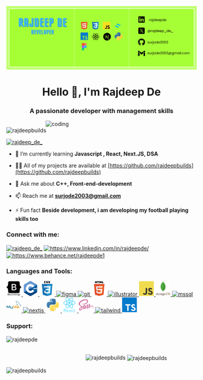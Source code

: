 ![logo](https://github.com/rajdeepbuilds/rajdeepbuilds/blob/main/Rajdeep%20de%20(1).png)
<h1 align="center">Hello 👋, I'm Rajdeep De</h1>
<h3 align="center">A passionate developer with management skills</h3>
<img align="right" alt="coding" width="400" src="https://user-images.githubusercontent.com/55389276/140866485-8fb1c876-9a8f-4d6a-98dc-08c4981eaf70.gif">
<p align="left"> <img src="https://komarev.com/ghpvc/?username=rajdeepbuilds&label=Profile%20views&color=0e75b6&style=flat" alt="rajdeepbuilds" /> </p>

<p align="left"> <a href="https://twitter.com/rajdeep_de_" target="blank"><img src="https://img.shields.io/twitter/follow/rajdeep_de_?logo=twitter&style=for-the-badge" alt="rajdeep_de_" /></a> </p>

- 🌱 I’m currently learning **Javascript , React, Next.JS, DSA**

- 👨‍💻 All of my projects are available at [https://github.com/rajdeepbuilds](https://github.com/rajdeepbuilds)

- 💬 Ask me about **C++, Front-end-development**

- 📫 Reach me at **surjode2003@gmail.com**

- ⚡ Fun fact **Beside development, i am developing my football playing skills too**

<h3 align="left">Connect with me:</h3>
<p align="left">
<a href="https://twitter.com/rajdeep_de_" target="blank"><img align="center" src="https://raw.githubusercontent.com/rahuldkjain/github-profile-readme-generator/master/src/images/icons/Social/twitter.svg" alt="rajdeep_de_" height="30" width="40" /></a>
<a href="https://linkedin.com/in/https://www.linkedin.com/in/rajdeepde/" target="blank"><img align="center" src="https://raw.githubusercontent.com/rahuldkjain/github-profile-readme-generator/master/src/images/icons/Social/linked-in-alt.svg" alt="https://www.linkedin.com/in/rajdeepde/" height="30" width="40" /></a>
<a href="https://www.behance.net/https://www.behance.net/rajdeepde1" target="blank"><img align="center" src="https://raw.githubusercontent.com/rahuldkjain/github-profile-readme-generator/master/src/images/icons/Social/behance.svg" alt="https://www.behance.net/rajdeepde1" height="30" width="40" /></a>
</p>

<h3 align="left">Languages and Tools:</h3>
<p align="left" padding="40"> <a href="https://getbootstrap.com" target="_blank" rel="noreferrer"> <img src="https://raw.githubusercontent.com/devicons/devicon/master/icons/bootstrap/bootstrap-plain-wordmark.svg" alt="bootstrap" width="40" height="40"/> </a> <a href="https://www.w3schools.com/cpp/" target="_blank" rel="noreferrer"> <img src="https://raw.githubusercontent.com/devicons/devicon/master/icons/cplusplus/cplusplus-original.svg" alt="cplusplus" width="40" height="40"/> </a> <a href="https://www.w3schools.com/css/" target="_blank" rel="noreferrer"> <img src="https://raw.githubusercontent.com/devicons/devicon/master/icons/css3/css3-original-wordmark.svg" alt="css3" width="40" height="40"/> </a> <a href="https://www.figma.com/" target="_blank" rel="noreferrer"> <img src="https://www.vectorlogo.zone/logos/figma/figma-icon.svg" alt="figma" width="40" height="40"/> </a> <a href="https://git-scm.com/" target="_blank" rel="noreferrer"> <img src="https://www.vectorlogo.zone/logos/git-scm/git-scm-icon.svg" alt="git" width="40" height="40"/> </a> <a href="https://www.w3.org/html/" target="_blank" rel="noreferrer"> <img src="https://raw.githubusercontent.com/devicons/devicon/master/icons/html5/html5-original-wordmark.svg" alt="html5" width="40" height="40"/> </a> <a href="https://www.adobe.com/in/products/illustrator.html" target="_blank" rel="noreferrer"> <img src="https://www.vectorlogo.zone/logos/adobe_illustrator/adobe_illustrator-icon.svg" alt="illustrator" width="40" height="40"/> </a> <a href="https://developer.mozilla.org/en-US/docs/Web/JavaScript" target="_blank" rel="noreferrer"> <img src="https://raw.githubusercontent.com/devicons/devicon/master/icons/javascript/javascript-original.svg" alt="javascript" width="40" height="40"/> </a> <a href="https://www.mongodb.com/" target="_blank" rel="noreferrer"> <img src="https://raw.githubusercontent.com/devicons/devicon/master/icons/mongodb/mongodb-original-wordmark.svg" alt="mongodb" width="40" height="40"/> </a> <a href="https://www.microsoft.com/en-us/sql-server" target="_blank" rel="noreferrer"> <img src="https://www.svgrepo.com/show/303229/microsoft-sql-server-logo.svg" alt="mssql" width="40" height="40"/> </a> <a href="https://www.mysql.com/" target="_blank" rel="noreferrer"> <img src="https://raw.githubusercontent.com/devicons/devicon/master/icons/mysql/mysql-original-wordmark.svg" alt="mysql" width="40" height="40"/> </a> <a href="https://nextjs.org/" target="_blank" rel="noreferrer"> <img src="https://cdn.worldvectorlogo.com/logos/nextjs-2.svg" alt="nextjs" width="40" height="40"/> </a> <a href="https://www.python.org" target="_blank" rel="noreferrer"> <img src="https://raw.githubusercontent.com/devicons/devicon/master/icons/python/python-original.svg" alt="python" width="40" height="40"/> </a> <a href="https://reactjs.org/" target="_blank" rel="noreferrer"> <img src="https://raw.githubusercontent.com/devicons/devicon/master/icons/react/react-original-wordmark.svg" alt="react" width="40" height="40"/> </a> <a href="https://sass-lang.com" target="_blank" rel="noreferrer"> <img src="https://raw.githubusercontent.com/devicons/devicon/master/icons/sass/sass-original.svg" alt="sass" width="40" height="40"/> </a> <a href="https://tailwindcss.com/" target="_blank" rel="noreferrer"> <img src="https://www.vectorlogo.zone/logos/tailwindcss/tailwindcss-icon.svg" alt="tailwind" width="40" height="40"/> </a> <a href="https://www.typescriptlang.org/" target="_blank" rel="noreferrer"> <img src="https://raw.githubusercontent.com/devicons/devicon/master/icons/typescript/typescript-original.svg" alt="typescript" width="40" height="40"/> </a> </p>

<h3 align="left">Support:</h3>
<p><a href="https://www.buymeacoffee.com/rajdeepde"> <img align="left" src="https://cdn.buymeacoffee.com/buttons/v2/default-yellow.png" height="50" width="210" alt="rajdeepde" /></a></p><br><br>

<p><img align="left" src="https://github-readme-stats.vercel.app/api/top-langs?username=rajdeepbuilds&show_icons=true&locale=en&layout=compact" alt="rajdeepbuilds" /></p>

<p>&nbsp;<img align="center" src="https://github-readme-stats.vercel.app/api?username=rajdeepbuilds&show_icons=true&locale=en" alt="rajdeepbuilds" /></p>

<p><img align="center" src="https://github-readme-streak-stats.herokuapp.com/?user=rajdeepbuilds&" alt="rajdeepbuilds" /></p>
